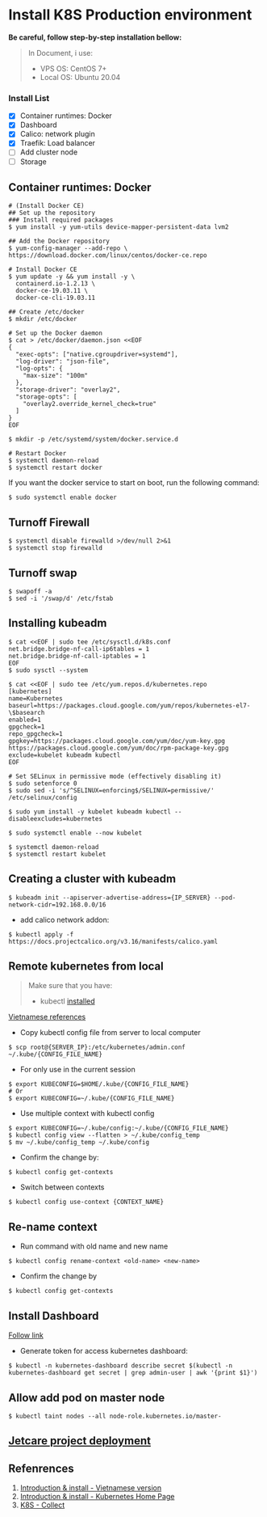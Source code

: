 # Install K8S Production environment

**Be careful, follow step-by-step installation bellow:**

> In Document, i use:
>
> - VPS OS: CentOS 7+
> - Local OS: Ubuntu 20.04

### Install List

- [x] Container runtimes: Docker
- [x] Dashboard
- [x] Calico: network plugin
- [x] Traefik: Load balancer
- [ ] Add cluster node
- [ ] Storage

## Container runtimes: Docker

```none
# (Install Docker CE)
## Set up the repository
### Install required packages
$ yum install -y yum-utils device-mapper-persistent-data lvm2
```

```none
## Add the Docker repository
$ yum-config-manager --add-repo \
https://download.docker.com/linux/centos/docker-ce.repo
```

```none
# Install Docker CE
$ yum update -y && yum install -y \
  containerd.io-1.2.13 \
  docker-ce-19.03.11 \
  docker-ce-cli-19.03.11
```

```none
## Create /etc/docker
$ mkdir /etc/docker
```

```none
# Set up the Docker daemon
$ cat > /etc/docker/daemon.json <<EOF
{
  "exec-opts": ["native.cgroupdriver=systemd"],
  "log-driver": "json-file",
  "log-opts": {
    "max-size": "100m"
  },
  "storage-driver": "overlay2",
  "storage-opts": [
    "overlay2.override_kernel_check=true"
  ]
}
EOF
```

```none
$ mkdir -p /etc/systemd/system/docker.service.d
```

```none
# Restart Docker
$ systemctl daemon-reload
$ systemctl restart docker
```

If you want the docker service to start on boot, run the following command:

```none
$ sudo systemctl enable docker
```

## Turnoff Firewall

```none
$ systemctl disable firewalld >/dev/null 2>&1
$ systemctl stop firewalld
```

## Turnoff swap

```none
$ swapoff -a
$ sed -i '/swap/d' /etc/fstab
```

## Installing kubeadm

```none
$ cat <<EOF | sudo tee /etc/sysctl.d/k8s.conf
net.bridge.bridge-nf-call-ip6tables = 1
net.bridge.bridge-nf-call-iptables = 1
EOF
$ sudo sysctl --system
```

```none
$ cat <<EOF | sudo tee /etc/yum.repos.d/kubernetes.repo
[kubernetes]
name=Kubernetes
baseurl=https://packages.cloud.google.com/yum/repos/kubernetes-el7-\$basearch
enabled=1
gpgcheck=1
repo_gpgcheck=1
gpgkey=https://packages.cloud.google.com/yum/doc/yum-key.gpg https://packages.cloud.google.com/yum/doc/rpm-package-key.gpg
exclude=kubelet kubeadm kubectl
EOF

# Set SELinux in permissive mode (effectively disabling it)
$ sudo setenforce 0
$ sudo sed -i 's/^SELINUX=enforcing$/SELINUX=permissive/' /etc/selinux/config

$ sudo yum install -y kubelet kubeadm kubectl --disableexcludes=kubernetes

$ sudo systemctl enable --now kubelet
```

```none
$ systemctl daemon-reload
$ systemctl restart kubelet
```

## Creating a cluster with kubeadm

```none
$ kubeadm init --apiserver-advertise-address={IP_SERVER} --pod-network-cidr=192.168.0.0/16
```

- add calico network addon:

```none
$ kubectl apply -f https://docs.projectcalico.org/v3.16/manifests/calico.yaml
```

## Remote kubernetes from local

> Make sure that you have:
>
> - kubectl [installed](https://kubernetes.io/docs/tasks/tools/install-kubectl/)

[Vietnamese references](https://xuanthulab.net/gioi-thieu-va-cai-dat-kubernetes-cluster.html)

- Copy kubectl config file from server to local computer

```none
$ scp root@{SERVER_IP}:/etc/kubernetes/admin.conf ~/.kube/{CONFIG_FILE_NAME}
```

- For only use in the current session

```none
$ export KUBECONFIG=$HOME/.kube/{CONFIG_FILE_NAME}
# Or
$ export KUBECONFIG=~/.kube/{CONFIG_FILE_NAME}
```

- Use multiple context with kubectl config

```none
$ export KUBECONFIG=~/.kube/config:~/.kube/{CONFIG_FILE_NAME}
$ kubectl config view --flatten > ~/.kube/config_temp
$ mv ~/.kube/config_temp ~/.kube/config
```

- Confirm the change by:

```none
$ kubectl config get-contexts
```

- Switch between contexts

```none
$ kubectl config use-context {CONTEXT_NAME}
```

## Re-name context

- Run command with old name and new name

```none
$ kubectl config rename-context <old-name> <new-name>
```

- Confirm the change by

```none
$ kubectl config get-contexts
```

## Install Dashboard

[Follow link](https://xuanthulab.net/cai-dat-va-su-dung-kubernetes-dashboard.html)

- Generate token for access kubernetes dashboard:

```none
$ kubectl -n kubernetes-dashboard describe secret $(kubectl -n kubernetes-dashboard get secret | grep admin-user | awk '{print $1}')
```

## Allow add pod on master node

```none
$ kubectl taint nodes --all node-role.kubernetes.io/master-
```

## [Jetcare project deployment](Jetcare-production-deploy.md)

## Refenrences

1. [Introduction & install - Vietnamese version](https://xuanthulab.net/gioi-thieu-va-cai-dat-kubernetes-cluster.html)
2. [Introduction & install - Kubernetes Home Page](https://kubernetes.io/docs/setup/production-environment/)
3. [K8S - Collect](https://github.com/tapsu01/devops/tree/master/K8s)
